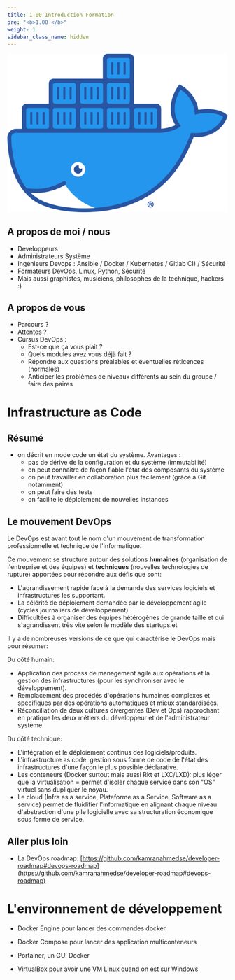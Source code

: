 ```yaml
---
title: 1.00 Introduction Formation
pre: "<b>1.00 </b>"
weight: 1
sidebar_class_name: hidden
---
```



![](../assets/images/Moby-logo.png)

## A propos de moi / nous

- Developpeurs 
- Administrateurs Système
- Ingénieurs Devops : Ansible / Docker / Kubernetes / Gitlab CI) / Sécurité 
- Formateurs DevOps, Linux, Python, Sécurité
- Mais aussi graphistes, musiciens, philosophes de la technique, hackers :)

## A propos de vous

- Parcours ?
- Attentes ?
- Cursus DevOps :
  - Est-ce que ça vous plait ?
  - Quels modules avez vous déjà fait ?
  - Répondre aux questions préalables et éventuelles réticences (normales)
  - Anticiper les problèmes de niveaux différents au sein du groupe / faire des paires


# Infrastructure as Code

## Résumé

- on décrit en mode code un état du système. Avantages :
  - pas de dérive de la configuration et du système (immutabilité)
  - on peut connaître de façon fiable l'état des composants du système
  - on peut travailler en collaboration plus facilement (grâce à Git notamment)
  - on peut faire des tests
  - on facilite le déploiement de nouvelles instances

## Le mouvement DevOps

Le DevOps est avant tout le nom d'un mouvement de transformation professionnelle et technique de l'informatique.

Ce mouvement se structure autour des solutions **humaines** (organisation de l'entreprise et des équipes) et **techniques** (nouvelles technologies de rupture) apportées pour répondre aux défis que sont:

- L'agrandissement rapide face à la demande des services logiciels et infrastructures les supportant.
- La célérité de déploiement demandée par le développement agile (cycles journaliers de développement).
- Difficultées à organiser des équipes hétérogènes de grande taille et qui s'agrandissent très vite selon le modèle des startups.et

Il y a de nombreuses versions de ce que qui caractérise le DevOps mais pour résumer:

Du côté humain:

- Application des process de management agile aux opérations et la gestion des infrastructures (pour les synchroniser avec le développement).
- Remplacement des procédés d'opérations humaines complexes et spécifiques par des opérations automatiques et mieux standardisées.
- Réconciliation de deux cultures divergentes (Dev et Ops) rapprochant en pratique les deux métiers du développeur et de l'administrateur système.

Du côté technique:

- L'intégration et le déploiement continus des logiciels/produits.
- L'infrastructure as code: gestion sous forme de code de l'état des infrastructures d'une façon le plus possible déclarative.
- Les conteneurs (Docker surtout mais aussi Rkt et LXC/LXD): plus léger que la virtualisation = permet d'isoler chaque service dans son "OS" virtuel sans dupliquer le noyau.
- Le cloud (Infra as a service, Plateforme as a Service, Software as a service) permet de fluidifier l'informatique en alignant chaque niveau d'abstraction d'une pile logicielle avec sa structuration économique sous forme de service.


## Aller plus loin

- La DevOps roadmap: [https://github.com/kamranahmedse/developer-roadmap#devops-roadmap](https://github.com/kamranahmedse/developer-roadmap#devops-roadmap)


# L'environnement de développement

- Docker Engine pour lancer des commandes docker

- Docker Compose pour lancer des application multiconteneurs

- Portainer, un GUI Docker

- VirtualBox pour avoir une VM Linux quand on est sur Windows
